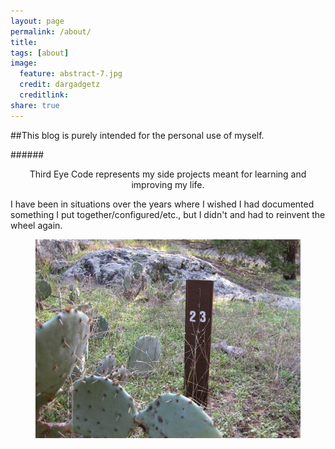 ```yaml
---
layout: page
permalink: /about/
title:
tags: [about]
image:
  feature: abstract-7.jpg
  credit: dargadgetz
  creditlink:
share: true
---
```


##This blog is purely intended for the personal use of myself.

######<center>Third Eye Code represents my side projects meant for learning and improving my life.</center>

I have been in situations over the years where I wished I had documented something I put together/configured/etc., but I didn't and had to reinvent the wheel again.

<figure class="half">
	<img src="/images/cactus23.jpg" alt="">
</figure>